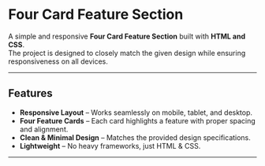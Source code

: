 # Four Card Feature Section  

A simple and responsive **Four Card Feature Section** built with **HTML and CSS**.  
The project is designed to closely match the given design while ensuring responsiveness on all devices.  

---

## Features  

- **Responsive Layout** – Works seamlessly on mobile, tablet, and desktop.  
- **Four Feature Cards** – Each card highlights a feature with proper spacing and alignment.  
- **Clean & Minimal Design** – Matches the provided design specifications.  
- **Lightweight** – No heavy frameworks, just HTML & CSS.  

---